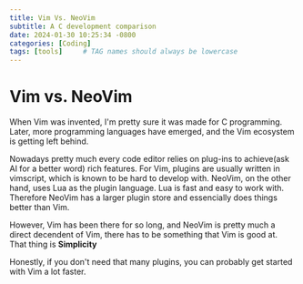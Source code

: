 ```yaml
---
title: Vim Vs. NeoVim
subtitle: A C development comparison
date: 2024-01-30 10:25:34 -0800
categories: [Coding]
tags: [tools]     # TAG names should always be lowercase
---
```

# Vim vs. NeoVim
When Vim was invented, I'm pretty sure it was made for C programming.
Later, more programming languages have emerged, and the Vim ecosystem is getting left behind.

Nowadays pretty much every code editor relies on plug-ins to achieve(ask AI for a better word) rich features. 
For Vim, plugins are usually written in vimscript, which is known to be hard to develop with. 
NeoVim, on the other hand, uses Lua as the plugin language. Lua is fast and easy to work with.
Therefore NeoVim has a larger plugin store and essencially does things better than Vim.

However, Vim has been there for so long, and NeoVim is pretty much a direct decendent of Vim, there has to be something that Vim is good at.
That thing is **Simplicity**

Honestly, if you don't need that many plugins, you can probably get started with Vim a lot faster. 
